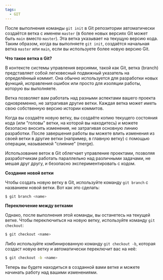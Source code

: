 ```yaml
---
tags:
  - GIT
---
```

После выполнения команды `git init` в Git репозитории автоматически создаётся ветка с именем `master` (в более новых версиях Git может быть `main` вместо `master`). Эта ветка указывает на текущую версию кода. Таким образом, когда вы выполняете `git init`, создаётся начальная ветка `master` или `main`, если вы используете более новую версию Git.

**Что такое ветка в Git?**

В контексте системы управления версиями, такой как Git, ветка (branch) представляет собой легковесный подвижный указатель на определённый коммит. Она обычно используется для разработки новых функций, исправления ошибок или просто для изоляции работы, которую вы выполняете.

Ветка позволяет вам работать над разными аспектами вашего проекта одновременно, не затрагивая другие ветки. Каждая ветка может иметь свою собственную версию истории коммитов.

Когда вы создаёте новую ветку, вы создаёте копию текущего состояния кода (или "головы" ветки, на которой вы находитесь) и можете безопасно вносить изменения, не затрагивая основную линию разработки. После завершения работы вы можете влить изменения из своей ветки в другие ветки (например, в главную ветку) с помощью операции, называемой "слияние" (merge).

Использование веток в Git облегчает управление проектами, позволяя разработчикам работать параллельно над различными задачами, не мешая друг другу, и безопасно экспериментировать с кодом.

**Создание новой ветки**

Чтобы создать новую ветку в Git, используйте команду `git branch` с названием новой ветки. Вот как это сделать:

```bash
$ git branch <name>
```


**Переключение между ветками**

Однако, после выполнения этой команды, вы останетесь на текущей ветке. Чтобы переключиться на новую ветку, используйте команду `git checkout`:

```bash
$ git checkout <name>
```

Либо используйте комбинированную команду `git checkout -b`, которая создаст новую ветку и автоматически переключит вас на неё:

```bash
$ git checkout -b <name>
```

Теперь вы будете находиться в созданной вами ветке и можете начинать работу над вашими изменениями.